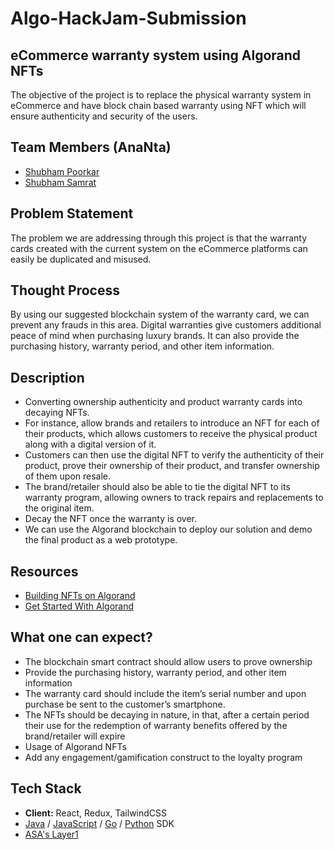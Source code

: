 # Algo-HackJam-Submission


## eCommerce warranty system using Algorand NFTs

The objective of the project is to replace the physical warranty system in eCommerce and have block chain based warranty using NFT which will ensure authenticity and security of the users.


## Team Members (AnaNta)
* [Shubham Poorkar](https://github.com/spp4322) 
* [Shubham Samrat](https://github.com/Sam071100)

## Problem Statement
The problem we are addressing through this project is that the warranty cards created with the current system on the eCommerce platforms can easily be duplicated and misused.
## Thought Process
By using our suggested blockchain system of the warranty card, we can prevent any frauds in this area. Digital warranties give customers additional peace of mind when purchasing luxury brands. It can also provide the purchasing history, warranty period, and other item information.
## Description
* Converting ownership authenticity and product warranty cards into decaying NFTs.
* For instance, allow brands and retailers to introduce an NFT for each of their products, which allows customers to receive the physical product along with a digital version of it.
* Customers can then use the digital NFT to verify the authenticity of their product, prove their ownership of their product, and transfer ownership of them upon resale.
* The brand/retailer should also be able to tie the digital NFT to its warranty program, allowing owners to track repairs and replacements to the original item.
* Decay the NFT once the warranty is over.
* We can use the Algorand blockchain to deploy our solution and demo the final product as a web prototype.

## Resources
* [Building NFTs on Algorand](https://developer.algorand.org/articles/building-nfts-on-algorand/)
* [Get Started With Algorand](https://developer.algorand.org/)
## What one can expect?
* The blockchain smart contract should allow users to prove ownership
* Provide the purchasing history, warranty period, and other item information
* The warranty card should include the item’s serial number and upon purchase be sent to the customer’s smartphone.
* The NFTs should be decaying in nature, in that, after a certain period their use for the redemption of warranty benefits offered by the brand/retailer will expire
* Usage of Algorand NFTs
* Add any engagement/gamification construct to the loyalty program
## Tech Stack
* **Client:** React, Redux, TailwindCSS
* [Java](https://developer.algorand.org/docs/sdks/java/) / [JavaScript](https://developer.algorand.org/docs/sdks/javascript/) / [Go](https://developer.algorand.org/docs/sdks/go/) / [Python](https://developer.algorand.org/docs/sdks/python/) SDK
* [ASA's Layer1](https://www.algorand.com/technology#ALGORAND-STANDARD-ASSETS)



